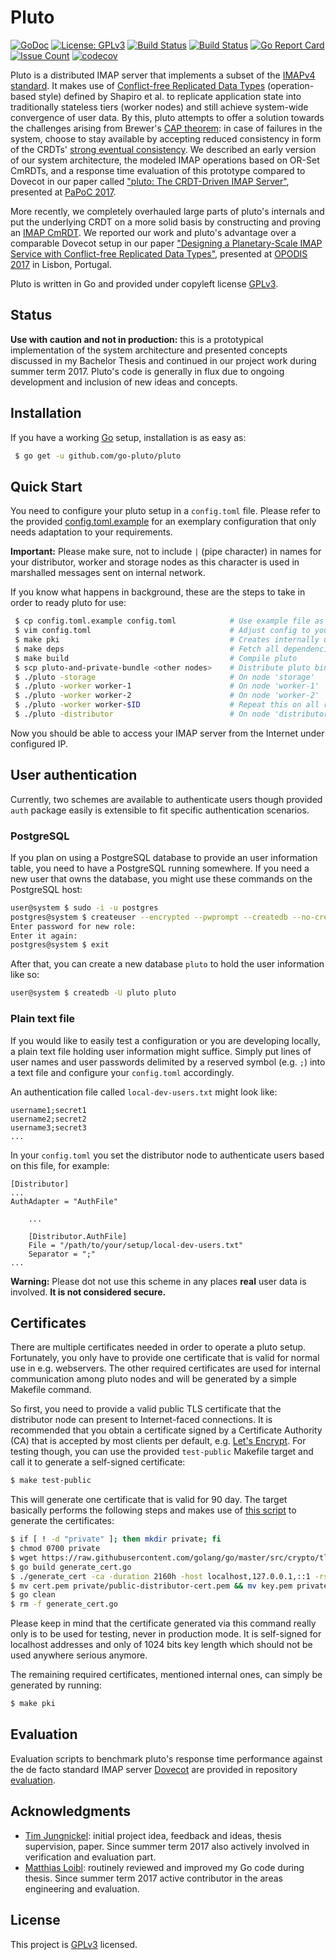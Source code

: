 # Pluto

[![GoDoc](https://godoc.org/github.com/go-pluto/pluto?status.svg)](https://godoc.org/github.com/go-pluto/pluto) [![License: GPLv3](https://img.shields.io/badge/license-GPLv3-blue.svg)](https://github.com/go-pluto/pluto/blob/master/LICENSE) [![Build Status](https://drone.go-pluto.de/api/badges/go-pluto/pluto/status.svg)](https://drone.go-pluto.de/go-pluto/pluto) [![Build Status](https://travis-ci.org/go-pluto/pluto.svg?branch=master)](https://travis-ci.org/go-pluto/pluto) [![Go Report Card](https://goreportcard.com/badge/github.com/go-pluto/pluto)](https://goreportcard.com/report/github.com/go-pluto/pluto) [![Issue Count](https://codeclimate.com/github/go-pluto/pluto/badges/issue_count.svg)](https://codeclimate.com/github/go-pluto/pluto) [![codecov](https://codecov.io/gh/go-pluto/pluto/branch/master/graph/badge.svg)](https://codecov.io/gh/go-pluto/pluto)

Pluto is a distributed IMAP server that implements a subset of the [IMAPv4 standard](https://tools.ietf.org/html/rfc3501). It makes use of [Conflict-free Replicated Data Types](https://en.wikipedia.org/wiki/Conflict-free_replicated_data_type) (operation-based style) defined by Shapiro et al. to replicate application state into traditionally stateless tiers (worker nodes) and still achieve system-wide convergence of user data. By this, pluto attempts to offer a solution towards the challenges arising from Brewer's [CAP theorem](https://en.wikipedia.org/wiki/CAP_theorem): in case of failures in the system, choose to stay available by accepting reduced consistency in form of the CRDTs' [strong eventual consistency](https://en.wikipedia.org/wiki/Eventual_consistency#Strong_eventual_consistency). We described an early version of our system architecture, the modeled IMAP operations based on OR-Set CmRDTs, and a response time evaluation of this prototype compared to Dovecot in our paper called ["pluto: The CRDT-Driven IMAP Server"](https://dl.acm.org/citation.cfm?id=3064891), presented at [PaPoC 2017](http://software.imdea.org/Conferences/PAPOC17/).

More recently, we completely overhauled large parts of pluto's internals and put the underlying CRDT on a more solid basis by constructing and proving an [IMAP CmRDT](https://www.isa-afp.org/browser_info/current/AFP/IMAP-CRDT/document.pdf). We reported our work and pluto's advantage over a comparable Dovecot setup in our paper ["Designing a Planetary-Scale IMAP Service with Conflict-free Replicated Data Types"](http://drops.dagstuhl.de/opus/volltexte/2018/8645/pdf/LIPIcs-OPODIS-2017-23.pdf), presented at [OPODIS 2017](http://opodis2017.campus.ciencias.ulisboa.pt/) in Lisbon, Portugal.

Pluto is written in Go and provided under copyleft license [GPLv3](https://github.com/go-pluto/pluto/blob/master/LICENSE).


## Status

**Use with caution and not in production:** this is a prototypical implementation of the system architecture and presented concepts discussed in my Bachelor Thesis and continued in our project work during summer term 2017. Pluto's code is generally in flux due to ongoing development and inclusion of new ideas and concepts.


## Installation

If you have a working [Go](https://golang.org/) setup, installation is as easy as:

```bash
 $ go get -u github.com/go-pluto/pluto
```


## Quick Start

You need to configure your pluto setup in a `config.toml` file. Please refer to the provided [config.toml.example](https://github.com/go-pluto/pluto/blob/master/config.toml.example) for an exemplary configuration that only needs adaptation to your requirements.

**Important:** Please make sure, not to include `|` (pipe character) in names for your distributor, worker and storage nodes as this character is used in marshalled messages sent on internal network.

If you know what happens in background, these are the steps to take in order to ready pluto for use:

```bash
 $ cp config.toml.example config.toml            # Use example file as basis for your config file
 $ vim config.toml                               # Adjust config to your setup and needs
 $ make pki                                      # Creates internally used system of certificates
 $ make deps                                     # Fetch all dependencies
 $ make build                                    # Compile pluto
 $ scp pluto-and-private-bundle <other nodes>    # Distribute pluto binary to other network nodes
 $ ./pluto -storage                              # On node 'storage'
 $ ./pluto -worker worker-1                      # On node 'worker-1'
 $ ./pluto -worker worker-2                      # On node 'worker-2'
 $ ./pluto -worker worker-$ID                    # Repeat this on all remaining worker nodes
 $ ./pluto -distributor                          # On node 'distributor'
```

Now you should be able to access your IMAP server from the Internet under configured IP.


## User authentication

Currently, two schemes are available to authenticate users though provided `auth` package easily is extensible to fit specific authentication scenarios.


### PostgreSQL

If you plan on using a PostgreSQL database to provide an user information table, you need to have a PostgreSQL running somewhere. If you need a new user that owns the database, you might use these commands on the PostgreSQL host:

```bash
user@system $ sudo -i -u postgres
postgres@system $ createuser --encrypted --pwprompt --createdb --no-createrole --no-superuser pluto
Enter password for new role:
Enter it again:
postgres@system $ exit
```

After that, you can create a new database `pluto` to hold the user information like so:

```bash
user@system $ createdb -U pluto pluto
```


### Plain text file

If you would like to easily test a configuration or you are developing locally, a plain text file holding user information might suffice. Simply put lines of user names and user passwords delimited by a reserved symbol (e.g. `;`) into a text file and configure your `config.toml` accordingly.

An authentication file called `local-dev-users.txt` might look like:

```
username1;secret1
username2;secret2
username3;secret3
...
```

In your `config.toml` you set the distributor node to authenticate users based on this file, for example:

```
[Distributor]
...
AuthAdapter = "AuthFile"

    ...

    [Distributor.AuthFile]
    File = "/path/to/your/setup/local-dev-users.txt"
    Separator = ";"
...
```

**Warning:** Please dot not use this scheme in any places **real** user data is involved. **It is not considered secure.**


## Certificates

There are multiple certificates needed in order to operate a pluto setup. Fortunately, you only have to provide one certificate that is valid for normal use in e.g. webservers. The other required certificates are used for internal communication among pluto nodes and will be generated by a simple Makefile command.

So first, you need to provide a valid public TLS certificate that the distributor node can present to Internet-faced connections. It is recommended that you obtain a certificate signed by a Certificate Authority (CA) that is accepted by most clients per default, e.g. [Let's Encrypt](https://letsencrypt.org/). For testing though, you can use the provided `test-public` Makefile target and call it to generate a self-signed certificate:

```bash
$ make test-public
```

This will generate one certificate that is valid for 90 day. The target basically performs the following steps and makes use of [this script](https://github.com/golang/go/blob/master/src/crypto/tls/generate_cert.go) to generate the certificates:

```bash
$ if [ ! -d "private" ]; then mkdir private; fi
$ chmod 0700 private
$ wget https://raw.githubusercontent.com/golang/go/master/src/crypto/tls/generate_cert.go
$ go build generate_cert.go
$ ./generate_cert -ca -duration 2160h -host localhost,127.0.0.1,::1 -rsa-bits 1024
$ mv cert.pem private/public-distributor-cert.pem && mv key.pem private/public-distributor-key.pem
$ go clean
$ rm -f generate_cert.go
```

Please keep in mind that the certificate generated via this command really only is to be used for testing, never in production mode. It is self-signed for localhost addresses and only of 1024 bits key length which should not be used anywhere serious anymore.

The remaining required certificates, mentioned internal ones, can simply be generated by running:

```bash
$ make pki
```


## Evaluation

Evaluation scripts to benchmark pluto's response time performance against the de facto standard IMAP server [Dovecot](https://www.dovecot.org) are provided in repository [evaluation](https://github.com/go-pluto/evaluation).


## Acknowledgments

* [Tim Jungnickel](https://github.com/TimJuni): initial project idea, feedback and ideas, thesis supervision, paper. Since summer term 2017 also actively involved in verification and evaluation part.
* [Matthias Loibl](https://github.com/MetalMatze): routinely reviewed and improved my Go code during thesis. Since summer term 2017 active contributor in the areas engineering and evaluation.


## License

This project is [GPLv3](https://github.com/go-pluto/pluto/blob/master/LICENSE) licensed.
